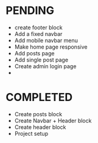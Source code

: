# PENDING
- create footer block
- Add a fixed navbar
- Add mobile navbar menu
- Make home page responsive
- Add posts page
- Add single post page
- Create admin login page
- 

# COMPLETED
- Create posts block
- Create Navbar + Header block
- Create header block
- Project setup